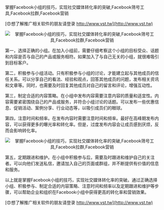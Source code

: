 掌握Facebook小组的技巧，实现社交媒体转化率的突破,Facebook筛号工具,Facebook拉群,Facebook营销

[😍想了解推广相关软件的朋友请登录 http://www.vst.tw](http://www.vst.tw)

 <center><img src="https://vst.tw/MP4/tuiguang/png/1.png" alt="掌握Facebook小组的技巧，实现社交媒体转化率的突破,Facebook筛号工具,Facebook拉群,Facebook营销"></center>

第一，选择正确的小组。在加入小组前，需要仔细考察这个小组的目标受众、话题和内容是否与自己的产品或服务相符。如果加入了与自己无关的小组，就很难吸引到目标客户。

第二，积极参与小组活动。只有积极参与小组的讨论，才能建立起与其他成员的信任关系。可以分享自己的看法、经验和观点，回答其他成员的问题，发布相关资讯和文章等。同时，也需要及时回复其他成员对自己的留言和评论，增强互动性。

第三，制定合适的内容策略。在小组中发布内容需要注意内容的质量和适宜性。内容需要紧密围绕自己的产品或服务，并符合小组讨论的话题。可以发布一些优惠信息、促销活动、案例分享、行业动态等，以吸引成员们的眼球。

第四，注意时间和频率。在发布内容时需要注意时间和频率。最好在高峰期发布内容，可以获得更多的曝光率和转化率。但是，过度发布内容会让成员感到厌烦，反而会影响转化率。

 <center><img src="https://vst.tw/MP4/tuiguang/png/3.png" alt="掌握Facebook小组的技巧，实现社交媒体转化率的突破,Facebook筛号工具,Facebook拉群,Facebook营销"></center>

第五，定期跟进和维护。在小组中积极参与后，需要及时跟进和维护自己的关注者。可以向他们发送私信，邀请加入自己的页面或群组，并不断提供有价值的信息和服务。

以上就是掌握Facebook小组的技巧，实现社交媒体转化率的突破。通过正确选择小组、积极参与、制定合适的内容策略、注意时间和频率以及定期跟进和维护等步骤，可以帮助企业和组织在Facebook小组中获得更高的转化率和营销效果。

[😍想了解推广相关软件的朋友请登录 http://www.vst.tw](http://www.vst.tw)



